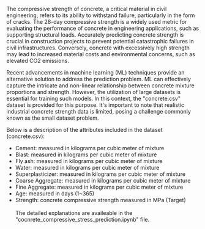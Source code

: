 The compressive strength of concrete, a critical material in civil engineering, refers to its ability to withstand failure, particularly in the form of cracks. The 28-day compressive strength is a widely used metric for evaluating the performance of concrete in engineering applications, such as supporting structural loads. Accurately predicting concrete strength is crucial in construction projects to prevent potential catastrophic failures in civil infrastructures. Conversely, concrete with excessively high strength may lead to increased material costs and environmental concerns, such as elevated CO2 emissions.

Recent advancements in machine learning (ML) techniques provide an alternative solution to address the prediction problem. ML can effectively capture the intricate and non-linear relationship between concrete mixture proportions and strength. However, the utilization of large datasets is essential for training such models. In this context, the "concrete.csv" dataset is provided for this purpose. It's important to note that realistic industrial concrete strength data is limited, posing a challenge commonly known as the small dataset problem.

Below is a description of the attributes included in the dataset (concrete.csv):

- Cement: measured in kilograms per cubic meter of mixture
- Blast: measured in kilograms per cubic meter of mixture
- Fly ash: measured in kilograms per cubic meter of mixture
- Water: measured in kilograms per cubic meter of mixture
- Superplasticizer: measured in kilograms per cubic meter of mixture
- Coarse Aggregate: measured in kilograms per cubic meter of mixture
- Fine Aggregate: measured in kilograms per cubic meter of mixture
- Age: measured in days (1~365)
- Strength: concrete compressive strength measured in MPa (Target)</br></br>
The detailed explanations are availeable in the "cocnrete_compressive_stress_prediction.ipynb" file.

